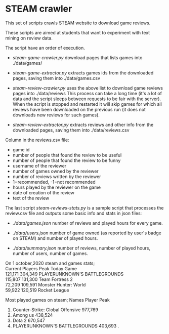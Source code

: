 # STEAM crawler

This set of scripts crawls STEAM website to download game reviews.

These scripts are aimed at students that want to experiment with text mining on review data.

The script have an order of execution.

  * _steam-game-crawler.py_ download pages that lists games into ./data/games/

  * _steam-game-extractor.py_ extracts games ids from the downloaded pages, saving them into ./data/games.csv
  
  * _steam-review-crawler.py_ uses the above list to download game reviews pages into ./data/reviews
  This process can take a long time (it's a lot of data and the script sleeps between requests to be fair with the server).
  When the script is stopped and restarted it will skip games for which all reviews have been downloaded on the previous run (it does not downloads new reviews for such games).
  
  * _steam-review-extractor.py_ extracts reviews and other info from the downloaded pages, saving them into ./data/reviews.csv 

Column in the reviews.csv file:
  * game id
  * number of people that found the review to be useful
  * number of people that found the review to be funny
  * username of the reviewer
  * number of games owned by the reviewer
  * number of reviews written by the reviewer
  * 1=recommended, -1=not recommended
  * hours played by the reviewer on the game
  * date of creation of the review
  * text of the review
  
The last script _steam-reviews-stats.py_ is a sample script that processes the review.csv file and outputs some basic info and stats in json files:

  * _./data/games.json_ number of reviews and played hours for every game.
  
  * _./data/users.json_ number of game owned (as reported by user's badge on STEAM) and number of played hours.
  
  * _./data/summary.json_ number of reviews, number of played hours, number of users, number of games.
  
On 1 october,2020 steam and games stats;                                  
  Current      Players	Peak    Today	Game                                  
  121,171        304,349	       PLAYERUNKNOWN'S BATTLEGROUNDS     
115,807       	131,300	        Team Fortress 2                                
72,209        	109,591        	Monster Hunter: World                          
59,922	        120,519	        Rocket League                                  

Most played games on steam;
     Names                                  Player Peak
1.	  Counter-Strike: Global Offensive       977,769                                     
2.	  Among us                               438,524                                                                                                                       
3.	  Dota                                   2	670,547
4.	  PLAYERUNKNOWN'S BATTLEGROUNDS	         403,693
                                   .
